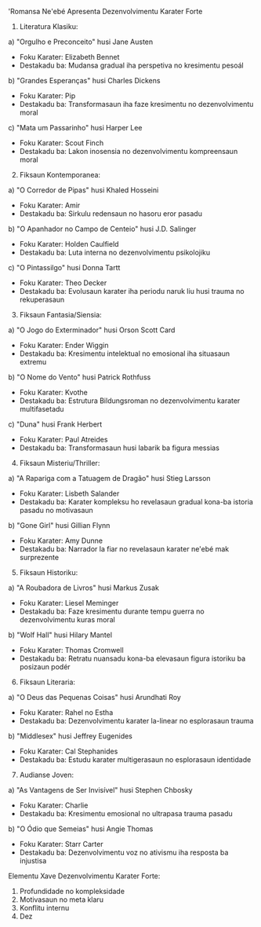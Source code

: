 'Romansa Ne'ebé Apresenta Dezenvolvimentu Karater Forte

1. Literatura Klasiku:

a) "Orgulho e Preconceito" husi Jane Austen
- Foku Karater: Elizabeth Bennet
- Destakadu ba: Mudansa gradual iha perspetiva no kresimentu pesoál

b) "Grandes Esperanças" husi Charles Dickens
- Foku Karater: Pip
- Destakadu ba: Transformasaun iha faze kresimentu no dezenvolvimentu moral

c) "Mata um Passarinho" husi Harper Lee
- Foku Karater: Scout Finch
- Destakadu ba: Lakon inosensia no dezenvolvimentu kompreensaun moral

2. Fiksaun Kontemporanea:

a) "O Corredor de Pipas" husi Khaled Hosseini
- Foku Karater: Amir
- Destakadu ba: Sirkulu redensaun no hasoru eror pasadu

b) "O Apanhador no Campo de Centeio" husi J.D. Salinger
- Foku Karater: Holden Caulfield
- Destakadu ba: Luta interna no dezenvolvimentu psikolojiku

c) "O Pintassilgo" husi Donna Tartt
- Foku Karater: Theo Decker
- Destakadu ba: Evolusaun karater iha periodu naruk liu husi trauma no rekuperasaun

3. Fiksaun Fantasia/Siensia:

a) "O Jogo do Exterminador" husi Orson Scott Card
- Foku Karater: Ender Wiggin
- Destakadu ba: Kresimentu intelektual no emosional iha situasaun extremu

b) "O Nome do Vento" husi Patrick Rothfuss
- Foku Karater: Kvothe
- Destakadu ba: Estrutura Bildungsroman no dezenvolvimentu karater multifasetadu

c) "Duna" husi Frank Herbert
- Foku Karater: Paul Atreides
- Destakadu ba: Transformasaun husi labarik ba figura messias

4. Fiksaun Misteriu/Thriller:

a) "A Rapariga com a Tatuagem de Dragão" husi Stieg Larsson
- Foku Karater: Lisbeth Salander
- Destakadu ba: Karater kompleksu ho revelasaun gradual kona-ba istoria pasadu no motivasaun

b) "Gone Girl" husi Gillian Flynn
- Foku Karater: Amy Dunne
- Destakadu ba: Narrador la fiar no revelasaun karater ne'ebé mak surprezente

5. Fiksaun Historiku:

a) "A Roubadora de Livros" husi Markus Zusak
- Foku Karater: Liesel Meminger
- Destakadu ba: Faze kresimentu durante tempu guerra no dezenvolvimentu kuras moral

b) "Wolf Hall" husi Hilary Mantel
- Foku Karater: Thomas Cromwell
- Destakadu ba: Retratu nuansadu kona-ba elevasaun figura istoriku ba posizaun podér

6. Fiksaun Literaria:

a) "O Deus das Pequenas Coisas" husi Arundhati Roy
- Foku Karater: Rahel no Estha
- Destakadu ba: Dezenvolvimentu karater la-linear no esplorasaun trauma

b) "Middlesex" husi Jeffrey Eugenides
- Foku Karater: Cal Stephanides
- Destakadu ba: Estudu karater multigerasaun no esplorasaun identidade

7. Audianse Joven:

a) "As Vantagens de Ser Invisível" husi Stephen Chbosky
- Foku Karater: Charlie
- Destakadu ba: Kresimentu emosional no ultrapasa trauma pasadu

b) "O Ódio que Semeias" husi Angie Thomas
- Foku Karater: Starr Carter
- Destakadu ba: Dezenvolvimentu voz no ativismu iha resposta ba injustisa

Elementu Xave Dezenvolvimentu Karater Forte:

1. Profundidade no kompleksidade
2. Motivasaun no meta klaru
3. Konflitu internu
4. Dez
